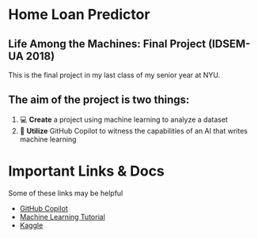 # Home Loan Predictor

## Life Among the Machines: Final Project (IDSEM-UA 2018)

This is the final project in my last class of my senior year at NYU.

## The aim of the project is two things:

1. 💻 **Create** a project using machine learning to analyze a dataset
2. 🤖 **Utilize** GitHub Copilot to witness the capabilities of an AI that writes machine learning

# Important Links & Docs

Some of these links may be helpful

- [GitHub Copilot](https://github.com/features/copilot)
- [Machine Learning Tutorial](https://towardsdatascience.com/how-to-build-your-first-machine-learning-model-in-python-e70fd1907cdd?gi=42cf542ddf69)
- [Kaggle](https://kaggle.com)
